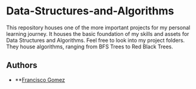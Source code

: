 # Data-Structures-and-Algorithms

This repository houses one of the more important projects for my personal learning journey. It houses the basic foundation of my skills and assets for Data Structures and Algorithms. Feel free to look into my project folders. They house algorithms, ranging from BFS Trees to Red Black Trees. 

## Authors 

* **[Francisco Gomez](https://github.com/fgomez7)